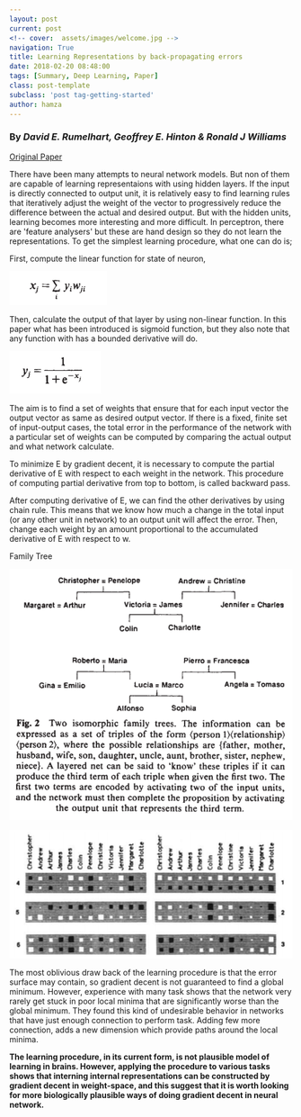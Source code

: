```yaml
---
layout: post
current: post
<!-- cover:  assets/images/welcome.jpg -->
navigation: True
title: Learning Representations by back-propagating errors 
date: 2018-02-20 08:48:00
tags: [Summary, Deep Learning, Paper]
class: post-template
subclass: 'post tag-getting-started'
author: hamza
---
```


 



### By *David E. Rumelhart, Geoffrey E. Hinton & Ronald J Williams*




[Original Paper](http://www.cs.toronto.edu/~hinton/absps/naturebp.pdf)

There have been many attempts to neural network models. But non of them are capable of learning representaions with using hidden layers. If the input is directly connected to output unit, it is relatively easy to find learning rules that iteratively adjust the weight of the vector to progressively reduce the difference between the actual and desired output. But with the hidden units, learning becomes more interesting and more difficult. In perceptron, there are 'feature analysers' but these are hand design so they do not learn the representations. To get the simplest learning procedure, what one can do is;

First, compute the linear function for state of neuron,

![](https://raw.githubusercontent.com/NAU-Datascience/NAU-Datascience.github.io/master/assets/images/posts/post2_1.PNG)

Then, calculate the output of that layer by using non-linear function. In this paper what has been introduced is sigmoid function, but they also note that any function with has a bounded derivative will do. 

![](https://raw.githubusercontent.com/NAU-Datascience/NAU-Datascience.github.io/master/assets/images/posts/post2_2.PNG)

The aim is to find a set of weights that ensure that for each input vector the output vector as same as desired output vector. If there is a fixed, finite set of input-output cases, the total error in the performance of the network with a particular set of weights can be computed by comparing the actual output and what network calculate. 

To minimize E by gradient decent, it is necessary to compute the partial derivative of E with respect to each weight in the network. This procedure of computing partial derivative from top to bottom, is called backward pass. 

After computing derivative of E, we can find the other derivatives by using chain rule. This means that we know how much a change in the total input (or any other unit in network) to an output unit will affect the error. Then, change each weight by an amount proportional to the accumulated derivative of E with respect to w.  

Family Tree

![](https://raw.githubusercontent.com/NAU-Datascience/NAU-Datascience.github.io/master/assets/images/posts/post2_3.PNG)

![](https://raw.githubusercontent.com/NAU-Datascience/NAU-Datascience.github.io/master/assets/images/posts/post2_4.PNG)

The most oblivious draw back of the learning procedure is that the error surface may contain, so gradient decent is not guaranteed to find a global minimum. However, experience with many task shows that the network very rarely get stuck in poor local minima that are significantly worse than the global minimum. They found this kind of undesirable behavior in networks that have just enough connection to perform task. Adding few more connection, adds a new dimension which provide paths around the local minima. 

**The learning procedure, in its current form, is not plausible model of learning in brains. However, applying the procedure to various tasks shows that interning internal representations can be constructed by gradient decent in weight-space, and this suggest that it is worth looking for more biologically plausible ways of doing gradient decent in neural network.** 
